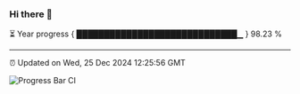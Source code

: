 ### Hi there 👋

⏳ Year progress { █████████████████████████████▁ } 98.23 %

---

⏰ Updated on Wed, 25 Dec 2024 12:25:56 GMT

![Progress Bar CI](https://github.com/liununu/liununu/workflows/Progress%20Bar%20CI/badge.svg)
